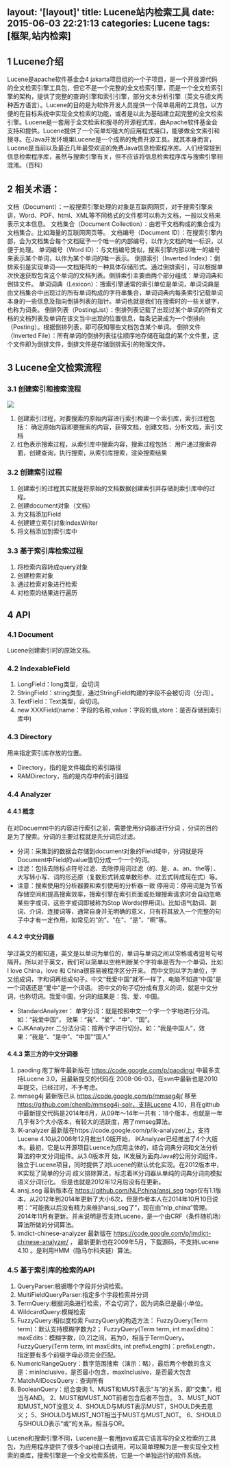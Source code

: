 layout: '[layout]'
title: Lucene站内检索工具
date: 2015-06-03 22:21:13
categories: Lucene
tags: [框架,站内检索]
---
## 1 Lucene介绍
Lucene是apache软件基金会4 jakarta项目组的一个子项目，是一个开放源代码的全文检索引擎工具包，但它不是一个完整的全文检索引擎，而是一个全文检索引擎的架构，提供了完整的查询引擎和索引引擎，部分文本分析引擎（英文与德文两种西方语言）。Lucene的目的是为软件开发人员提供一个简单易用的工具包，以方便的在目标系统中实现全文检索的功能，或者是以此为基础建立起完整的全文检索引擎。Lucene是一套用于全文检索和搜寻的开源程式库，由Apache软件基金会支持和提供。Lucene提供了一个简单却强大的应用程式接口，能够做全文索引和搜寻。在Java开发环境里Lucene是一个成熟的免费开源工具。就其本身而言，Lucene是当前以及最近几年最受欢迎的免费Java信息检索程序库。人们经常提到信息检索程序库，虽然与搜索引擎有关，但不应该将信息检索程序库与搜索引擎相混淆。（百科）

## 2 相关术语：
文档（Document）：一般搜索引擎处理的对象是互联网网页，对于搜索引擎来讲，Word、PDF、html、XML等不同格式的文件都可以称为文档，一般以文档来表示文本信息。
文档集合（Document Collection）：由若干文档构成的集合成为文档集合。比如海量的互联网网页等。
文档编号（Document ID）：在搜索引擎内部，会为文档集合每个文档赋予一个唯一的内部编号，以作为文档的唯一标识，以便于处理。
单词编号（Word ID）：与文档编号类似，搜索引擎内部以唯一的编号来表示某个单词，以作为某个单词的唯一表示。
倒排索引（Inverted Index）：倒排索引是实现单词——文档矩阵的一种具体存储形式。通过倒排索引，可以根据单次快速获取包含这个单词的文档列表。倒排索引主要由两个部分组成：单词词典和倒排文件。
单词词典（Lexicon）：搜索引擎通常的索引单位是单词，单词词典是由文档集合中出现过的所有单词构成的字符串集合，单词词典内每条索引记载单词本身的一些信息及指向倒排列表的指针。单词也就是我们在搜索时的一些关键字，也称为词条。
倒排列表（PostingList）：倒排列表记载了出现过某个单词的所有文档的文档列表及单词在该文当中出现的位置信息，每条记录成为一个倒排向（Posting）。根据倒排列表，即可获知哪些文档包含某个单词。
倒排文件（Inverted File）：所有单词的倒排列表往往顺序地存储在磁盘的某个文件里，这个文件即为倒排文件，倒排文件是存储倒排索引的物理文件。

## 3 Lucene全文检索流程
### 3.1	创建索引和搜索流程
 ![](http://i.imgur.com/mEcapdv.png)

1. 创建索引过程，对要搜索的原始内容进行索引构建一个索引库，索引过程包括：
确定原始内容即要搜索的内容，获得文档，创建文档，分析文档，索引文档
2. 红色表示搜索过程，从索引库中搜索内容，搜索过程包括：
用户通过搜索界面，创建查询，执行搜索，从索引库搜索，渲染搜索结果

### 3.2	创建索引过程
1. 创建索引的过程其实就是将原始的文档数据创建索引并存储到索引库中的过程。
2. 创建document对象（文档）
3. 为文档添加Field
4. 创建建立索引对象IndexWriter
5. 将文档添加到索引库中
 
### 3.3	基于索引库检索过程
1. 将检索内容转成query对象 
2. 创建检索对象
3. 通过检索对象进行检索
4. 对检索的结果进行遍历

## 4 API
### 4.1 Document
Lucene创建索引时的原始文档。
### 4.2 IndexableField
1. LongField：long类型，会切词
2. StringField：string类型，通过StringField构建的字段不会被切词（分词）。
3. TextField：Text类型，会切词。
4. new XXXField(name：字段的名称,value：字段的值,store：是否存储到索引库中)
### 4.3 Directory
用来指定索引库存放的位置。
- Directory，指的是文件磁盘的索引路径
- RAMDirectory，指的是内存中的索引路径
### 4.4 Analyzer
#### 4.4.1 概念
在对Docuemnt中的内容进行索引之前，需要使用分词器进行分词 ，分词的目的是为了搜索。分词的主要过程就是先分词后过滤。
- 分词：采集到的数据会存储到document对象的Field域中，分词就是将Document中Field的value值切分成一个一个的词。
- 过滤：包括去除标点符号过滤、去除停用词过滤（的、是、a、an、the等）、大写转小写、词的形还原（复数形式转成单数形参、过去式转成现在式）等。 
- 注意：搜索使用的分析器要和索引使用的分析器一致
停用词：停用词是为节省存储空间和提高搜索效率，搜索引擎在索引页面或处理搜索请求时会自动忽略某些字或词，这些字或词即被称为Stop Words(停用词)。比如语气助词、副词、介词、连接词等，通常自身并无明确的意义，只有将其放入一个完整的句子中才有一定作用，如常见的“的”、“在”、“是”、“啊”等。

#### 4.4.2 中文分词器
学过英文的都知道，英文是以单词为单位的，单词与单词之间以空格或者逗号句号隔开。所以对于英文，我们可以简单以空格判断某个字符串是否为一个单词，比如I love China，love 和 China很容易被程序区分开来。
而中文则以字为单位，字又组成词，字和词再组成句子。中文“我爱中国”就不一样了，电脑不知道“中国”是一个词语还是“爱中”是一个词语。
把中文的句子切分成有意义的词，就是中文分词，也称切词。我爱中国，分词的结果是：我、爱、中国。
- StandardAnalyzer：
单字分词：就是按照中文一个字一个字地进行分词。如：“我爱中国”，
效果：“我”、“爱”、“中”、“国”。
- CJKAnalyzer
二分法分词：按两个字进行切分。如：“我是中国人”，效果：“我是”、“是中”、“中国”“国人”
#### 4.4.3 第三方的中文分词器
1. paoding
庖丁解牛最新版在 https://code.google.com/p/paoding/ 中最多支持Lucene 3.0，且最新提交的代码在 2008-06-03，在svn中最新也是2010年提交，已经过时，不予考虑。
2. mmseg4j
最新版已从 https://code.google.com/p/mmseg4j/ 移至 https://github.com/chenlb/mmseg4j-solr，支持Lucene 4.10，且在github中最新提交代码是2014年6月，从09年～14年一共有：18个版本，也就是一年几乎有3个大小版本，有较大的活跃度，用了mmseg算法。
3. IK-analyzer
最新版在https://code.google.com/p/ik-analyzer/上，支持Lucene 4.10从2006年12月推出1.0版开始， IKAnalyzer已经推出了4个大版本。最初，它是以开源项目Luence为应用主体的，结合词典分词和文法分析算法的中文分词组件。从3.0版本开 始，IK发展为面向Java的公用分词组件，独立于Lucene项目，同时提供了对Lucene的默认优化实现。在2012版本中，IK实现了简单的分词 歧义排除算法，标志着IK分词器从单纯的词典分词向模拟语义分词衍化。 但是也就是2012年12月后没有在更新。
4. ansj_seg
最新版本在 https://github.com/NLPchina/ansj_seg tags仅有1.1版本，从2012年到2014年更新了大小6次，但是作者本人在2014年10月10日说明：“可能我以后没有精力来维护ansj_seg了”，现在由”nlp_china”管理。2014年11月有更新。并未说明是否支持Lucene，是一个由CRF（条件随机场）算法所做的分词算法。
5. imdict-chinese-analyzer
最新版在 https://code.google.com/p/imdict-chinese-analyzer/ ， 最新更新也在2009年5月，下载源码，不支持Lucene 4.10 。是利用HMM（隐马尔科夫链）算法。

### 4.5 基于索引库的检索的API
1. QueryParser:根据哪个字段并分词检索。
2. MultiFieldQueryParser:指定多个字段检索并分词
3. TermQuery:根据词条进行检索，不会切词了，因为词条已是最小单位。
4. WildcardQuery:模糊检索
5. FuzzyQuery:相似度检索
FuzzyQuery的构造方法：
FuzzyQuery(Term term)：默认支持模糊字数为2；
FuzzyQuery(Term term, int maxEdits)：maxEdits：模糊字数，[0,2]之间，若为0，相当于TermQuery。
FuzzyQuery(Term term, int maxEdits, int prefixLength)：prefixLength，指定要有多个前缀字母必须完全匹配。
6. NumericRangeQuery：数字范围搜索（演示：略），最后两个参数的含义是：minInclusive，是否最小包含，maxInclusive，是否最大包含
7. MatchAllDocsQuery：查询所有
8. BooleanQuery：组合查询
1、MUST和MUST表示“与”的关系，即“交集”，相当与AND。 
2、MUST和MUST_NOT前者包含后者不包含。 
3、MUST_NOT和MUST_NOT没意义 
4、SHOULD与MUST表示MUST，SHOULD失去意义； 
5、SHOULD与MUST_NOT相当于MUST与MUST_NOT。 
6、SHOULD与SHOULD表示“或”的关系，相当与OR。

Lucene和搜索引擎不同，Lucene是一套用java或其它语言写的全文检索的工具包，为应用程序提供了很多个api接口去调用，可以简单理解为是一套实现全文检索的类库，搜索引擎是一个全文检索系统，它是一个单独运行的软件系统。
